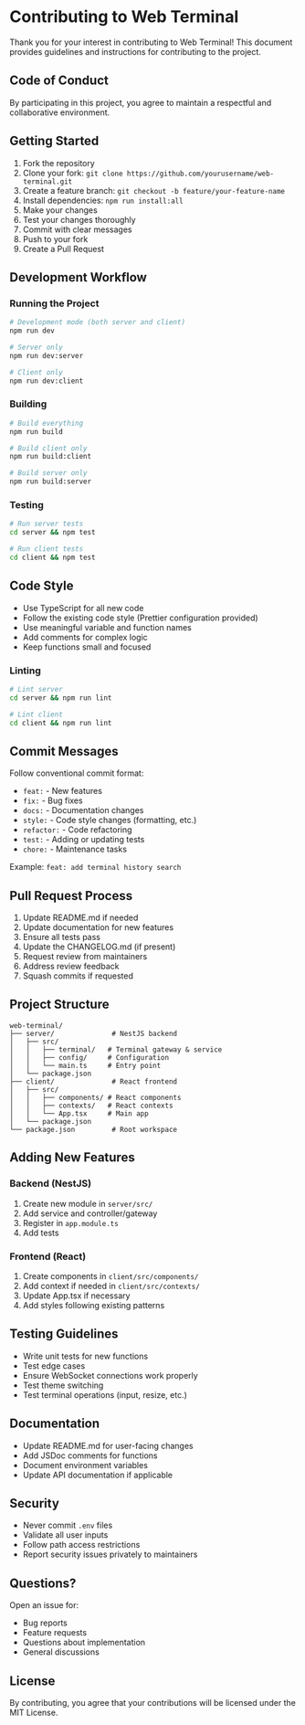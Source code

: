 # Contributing to Web Terminal

Thank you for your interest in contributing to Web Terminal! This document provides guidelines and instructions for contributing to the project.

## Code of Conduct

By participating in this project, you agree to maintain a respectful and collaborative environment.

## Getting Started

1. Fork the repository
2. Clone your fork: `git clone https://github.com/yourusername/web-terminal.git`
3. Create a feature branch: `git checkout -b feature/your-feature-name`
4. Install dependencies: `npm run install:all`
5. Make your changes
6. Test your changes thoroughly
7. Commit with clear messages
8. Push to your fork
9. Create a Pull Request

## Development Workflow

### Running the Project

```bash
# Development mode (both server and client)
npm run dev

# Server only
npm run dev:server

# Client only
npm run dev:client
```

### Building

```bash
# Build everything
npm run build

# Build client only
npm run build:client

# Build server only
npm run build:server
```

### Testing

```bash
# Run server tests
cd server && npm test

# Run client tests
cd client && npm test
```

## Code Style

- Use TypeScript for all new code
- Follow the existing code style (Prettier configuration provided)
- Use meaningful variable and function names
- Add comments for complex logic
- Keep functions small and focused

### Linting

```bash
# Lint server
cd server && npm run lint

# Lint client
cd client && npm run lint
```

## Commit Messages

Follow conventional commit format:

- `feat:` - New features
- `fix:` - Bug fixes
- `docs:` - Documentation changes
- `style:` - Code style changes (formatting, etc.)
- `refactor:` - Code refactoring
- `test:` - Adding or updating tests
- `chore:` - Maintenance tasks

Example: `feat: add terminal history search`

## Pull Request Process

1. Update README.md if needed
2. Update documentation for new features
3. Ensure all tests pass
4. Update the CHANGELOG.md (if present)
5. Request review from maintainers
6. Address review feedback
7. Squash commits if requested

## Project Structure

```
web-terminal/
├── server/              # NestJS backend
│   ├── src/
│   │   ├── terminal/   # Terminal gateway & service
│   │   ├── config/     # Configuration
│   │   └── main.ts     # Entry point
│   └── package.json
├── client/              # React frontend
│   ├── src/
│   │   ├── components/ # React components
│   │   ├── contexts/   # React contexts
│   │   └── App.tsx     # Main app
│   └── package.json
└── package.json         # Root workspace
```

## Adding New Features

### Backend (NestJS)

1. Create new module in `server/src/`
2. Add service and controller/gateway
3. Register in `app.module.ts`
4. Add tests

### Frontend (React)

1. Create components in `client/src/components/`
2. Add context if needed in `client/src/contexts/`
3. Update App.tsx if necessary
4. Add styles following existing patterns

## Testing Guidelines

- Write unit tests for new functions
- Test edge cases
- Ensure WebSocket connections work properly
- Test theme switching
- Test terminal operations (input, resize, etc.)

## Documentation

- Update README.md for user-facing changes
- Add JSDoc comments for functions
- Document environment variables
- Update API documentation if applicable

## Security

- Never commit `.env` files
- Validate all user inputs
- Follow path access restrictions
- Report security issues privately to maintainers

## Questions?

Open an issue for:
- Bug reports
- Feature requests
- Questions about implementation
- General discussions

## License

By contributing, you agree that your contributions will be licensed under the MIT License.

